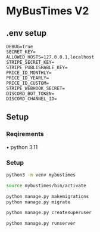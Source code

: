 # MyBusTimes V2

## .env setup

```
DEBUG=True
SECRET_KEY=
ALLOWED_HOSTS=127.0.0.1,localhost
STRIPE_SECRET_KEY=
STRIPE_PUBLISHABLE_KEY=
PRICE_ID_MONTHLY=
PRICE_ID_YEARLY=
PRICE_ID_CUSTOM=
STRIPE_WEBHOOK_SECRET=
DISCORD_BOT_TOKEN=
DISCORD_CHANNEL_ID=
``` 

## Setup

### Reqirements
• python 3.11

### Setup
```bash
python3 -m venv mybustimes
```

```bash
source mybustimes/bin/activate
```

```bash
python manage.py makemigrations
python manage.py migrate
```

```bash
python manage.py createsuperuser
```

```bash
python manage.py runserver
```
